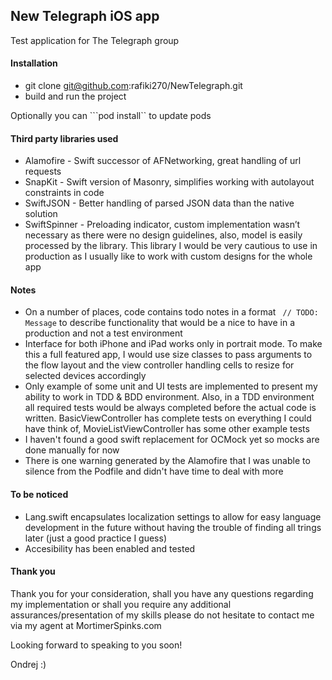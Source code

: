 ## New Telegraph iOS app

Test application for The Telegraph group

#### Installation

* git clone git@github.com:rafiki270/NewTelegraph.git
* build and run the project

Optionally you can ```pod install`` to update pods

#### Third party libraries used

* Alamofire - Swift successor of AFNetworking, great handling of url requests
* SnapKit - Swift version of Masonry, simplifies working with autolayout constraints in code
* SwiftJSON - Better handling of parsed JSON data than the native solution
* SwiftSpinner - Preloading indicator, custom implementation wasn’t necessary as there were no design guidelines, also, model is easily processed by the library. This library I would be very cautious to use in production as I usually like to work with custom designs for the whole app

#### Notes

* On a number of places, code contains todo notes in a format ``` // TODO: Message``` to describe functionality that would be a nice to have in a production and not a test environment
* Interface for both iPhone and iPad works only in portrait mode. To make this a full featured app, I would use size classes to pass arguments to the flow layout and the view controller handling cells to resize for selected devices accordingly
* Only example of some unit and UI tests are implemented to present my ability to work in TDD & BDD environment. Also, in a TDD environment all required tests would be always completed before the actual code is written. BasicViewController has complete tests on everything I could have think of, MovieListViewController has some other example tests
* I haven't found a good swift replacement for OCMock yet so mocks are done manually for now
* There is one warning generated by the Alamofire that I was unable to silence from the Podfile and didn't have time to deal with more

#### To be noticed
* Lang.swift encapsulates localization settings to allow for easy language development in the future without having the trouble of finding all trings later (just a good practice I guess)
* Accesibility has been enabled and tested


#### Thank you

Thank you for your consideration, shall you have any questions regarding my implementation or shall you require any additional assurances/presentation of my skills please do not hesitate to contact me via my agent at MortimerSpinks.com

Looking forward to speaking to you soon!

Ondrej :)
